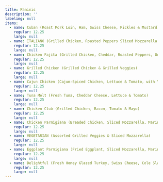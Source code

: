 ```yaml
---
title: Paninis
description: ''
labeling: null
items:
  - name: Cuban (Roast Pork Loin, Ham, Swiss Cheese, Pickles & Mustard)
    regular: 12.25
    large: null
  - name: ITALIANO (Grilled Chicken, Roasted Peppers Sliced Mozzarella & Pesto Sauce)
    regular: 12.25
    large: null
  - name: Chicken Fajita (Grilled Chicken, Cheddar, Roasted Peppers, Onions & Fajita Sauce)
    regular: 12.25
    large: null
  - name: Grilled Chicken (Grilled Chicken & Grilled Veggies)
    regular: 12.25
    large: null
  - name: Cajun Chicken (Cajun-Spiced Chicken, Lettuce & Tomato, with Your Choice of Cheese)
    regular: 12.25
    large: null
  - name: Tuna Melt (Fresh Tuna, Cheddar Cheese, Lettuce & Tomato)
    regular: 12.25
    large: null
  - name: Chicken Club (Grilled Chicken, Bacon, Tomato & Mayo)
    regular: 12.25
    large: null
  - name: Chicken Parmigiana (Breaded Chicken, Sliced Mozzarella, Marinara Sauce & Parmesan Cheese)
    regular: 12.25
    large: null
  - name: VEGETARIAN (Assorted Grilled Veggies & Sliced Mozzarella)
    regular: 12.25
    large: null
  - name: Eggplant Parmigiana (Fried Eggplant, Sliced Mozzarella, Marinara Sauce & Parmesan Cheese)
    regular: 12.25
    large: null
  - name: Delightful (Fresh Honey Glazed Turkey, Swiss Cheese, Cole Slaw & Honey Mustard)
    regular: 12.25
    large: null
---
```


